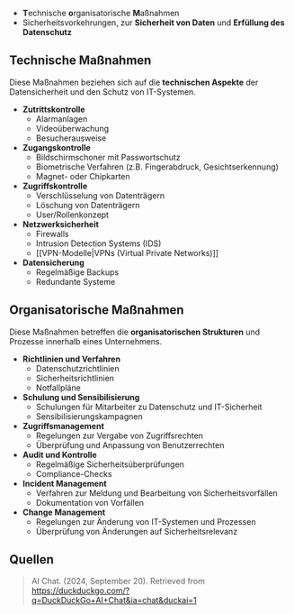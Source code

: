 - **T**echnische **o**rganisatorische **M**aßnahmen
- Sicherheitsvorkehrungen, zur **Sicherheit von Daten** und **Erfüllung des Datenschutz** 

## Technische Maßnahmen
Diese Maßnahmen beziehen sich auf die **technischen Aspekte** der Datensicherheit und den Schutz von IT-Systemen.

- **Zutrittskontrolle**
	- Alarmanlagen
	- Videoüberwachung
	- Besucherausweise
- **Zugangskontrolle**
	- Bildschirmschoner mit Passwortschutz
	- Biometrische Verfahren (z.B. Fingerabdruck, Gesichtserkennung)
	- Magnet- oder Chipkarten
- **Zugriffskontrolle**
	- Verschlüsselung von Datenträgern
	- Löschung von Datenträgern
	- User/Rollenkonzept
- **Netzwerksicherheit**
	- Firewalls
	- Intrusion Detection Systems (IDS)
	- [[VPN-Modelle|VPNs (Virtual Private Networks)]]
- **Datensicherung**
	- Regelmäßige Backups
	- Redundante Systeme

## Organisatorische Maßnahmen
Diese Maßnahmen betreffen die **organisatorischen Strukturen** und Prozesse innerhalb eines Unternehmens.

- **Richtlinien und Verfahren**
	- Datenschutzrichtlinien
	- Sicherheitsrichtlinien
	- Notfallpläne
- **Schulung und Sensibilisierung**
	- Schulungen für Mitarbeiter zu Datenschutz und IT-Sicherheit
	- Sensibilisierungskampagnen
- **Zugriffsmanagement**
	- Regelungen zur Vergabe von Zugriffsrechten
	- Überprüfung und Anpassung von Benutzerrechten
- **Audit und Kontrolle**
	- Regelmäßige Sicherheitsüberprüfungen
	- Compliance-Checks
- **Incident Management**
	- Verfahren zur Meldung und Bearbeitung von Sicherheitsvorfällen
	- Dokumentation von Vorfällen
- **Change Management**
	- Regelungen zur Änderung von IT-Systemen und Prozessen
	- Überprüfung von Änderungen auf Sicherheitsrelevanz

## Quellen

> AI Chat. (2024, September 20). Retrieved from https://duckduckgo.com/?q=DuckDuckGo+AI+Chat&ia=chat&duckai=1